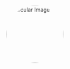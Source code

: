 <img src="portrait-example.png" alt="Circular Image" style="border-radius: 50%; width: 150px; height: 150px; object-fit: cover;">
